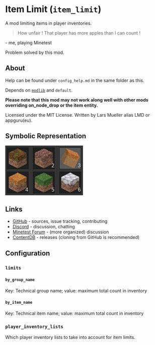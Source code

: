 # Item Limit (`item_limit`)
A mod limiting items in player inventories.

> How unfair ! That player has more apples than I can count !

\- me, playing Minetest

Problem solved by this mod.

## About

Help can be found under `config_help.md` in the same folder as this.

Depends on [`modlib`](https://github.com/appgurueu/modlib) and `default`.

**Please note that this mod may not work along well with other mods overriding on_node_drop or the item entity.**

Licensed under the MIT License. Written by Lars Mueller alias LMD or appguru(eu).

## Symbolic Representation

![Symbolic Representation](screenshot.png)

## Links

* [GitHub](https://github.com/appgurueu/item_limit) - sources, issue tracking, contributing
* [Discord](https://discordapp.com/invite/ysP74by) - discussion, chatting
* [Minetest Forum](https://forum.minetest.net/viewtopic.php?t=22346) - (more organized) discussion
* [ContentDB](https://content.minetest.net/packages/LMD/item_limit) - releases (cloning from GitHub is recommended)

## Configuration

<!--modlib:conf:2-->
### `limits`

#### `by_group_name`

Key: Technical group name; value: maximum total count in inventory

#### `by_item_name`

Key: Technical item name; value: maximum total count in inventory


### `player_inventory_lists`

Which player inventory lists to take into account for item limits.
<!--modlib:conf-->
